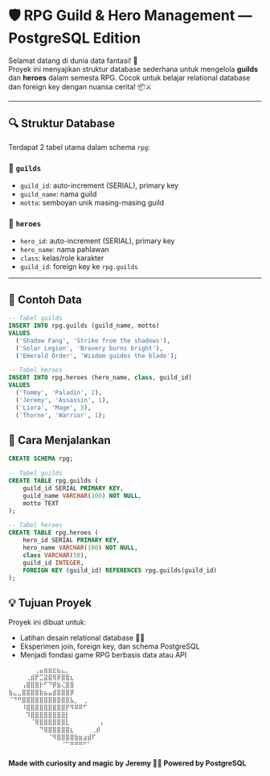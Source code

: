 # 🛡️ RPG Guild & Hero Management — PostgreSQL Edition

Selamat datang di dunia data fantasi! 🌈  
Proyek ini menyajikan struktur database sederhana untuk mengelola **guilds** dan **heroes** dalam semesta RPG. Cocok untuk belajar relational database dan foreign key dengan nuansa cerita! 📦⚔️

---

## 🔍 Struktur Database

Terdapat 2 tabel utama dalam schema `rpg`:

### 🏰 `guilds`

- `guild_id`: auto-increment (SERIAL), primary key
- `guild_name`: nama guild
- `motto`: semboyan unik masing-masing guild

### 🧙 `heroes`

- `hero_id`: auto-increment (SERIAL), primary key
- `hero_name`: nama pahlawan
- `class`: kelas/role karakter
- `guild_id`: foreign key ke `rpg.guilds`

---

## 🧪 Contoh Data

```sql
-- Tabel guilds
INSERT INTO rpg.guilds (guild_name, motto)
VALUES
  ('Shadow Fang', 'Strike from the shadows'),
  ('Solar Legion', 'Bravery burns bright'),
  ('Emerald Order', 'Wisdom guides the blade');

-- Tabel heroes
INSERT INTO rpg.heroes (hero_name, class, guild_id)
VALUES
  ('Tommy', 'Paladin', 2),
  ('Jeremy', 'Assassin', 1),
  ('Liora', 'Mage', 3),
  ('Thorne', 'Warrior', 1);
```

## 🚀 Cara Menjalankan

```sql
CREATE SCHEMA rpg;
```

```sql
-- Tabel guilds
CREATE TABLE rpg.guilds (
    guild_id SERIAL PRIMARY KEY,
    guild_name VARCHAR(100) NOT NULL,
    motto TEXT
);

-- Tabel heroes
CREATE TABLE rpg.heroes (
    hero_id SERIAL PRIMARY KEY,
    hero_name VARCHAR(100) NOT NULL,
    class VARCHAR(50),
    guild_id INTEGER,
    FOREIGN KEY (guild_id) REFERENCES rpg.guilds(guild_id)
);

```

## 💡 Tujuan Proyek

Proyek ini dibuat untuk:

- Latihan desain relational database 👨‍🏫
- Eksperimen join, foreign key, dan schema PostgreSQL
- Menjadi fondasi game RPG berbasis data atau API

```bash
⠀⠀⠀⠀⠀⠀⢀⣤⣶⣶⣖⣦⣄⡀⠀⠀⠀⠀⠀⠀⠀⠀
⠀⠀⠀⠀⢀⣾⡟⣉⣽⣿⢿⡿⣿⣿⣆⠀⠀⠀⠀⠀⠀⠀
⠀⠀⠀⢠⣿⣿⣿⡗⠋⠙⡿⣷⢌⣿⣿⠀⠀⠀⠀⠀⠀⠀
⣷⣄⣀⣿⣿⣿⣿⣷⣦⣤⣾⣿⣿⣿⡿⠀⠀⠀⠀⠀⠀⠀
⠈⠙⠛⣿⣿⣿⣿⣿⣿⣿⣿⣿⣿⣿⣧⡀⠀⢀⠀⠀⠀⠀
⠀⠀⠀⠸⣿⣿⣿⣿⣿⣿⣿⣿⣿⡟⠻⠿⠿⠋⠀⠀⠀⠀
⠀⠀⠀⠀⠹⣿⣿⣿⣿⣿⣿⣿⣿⡇⠀⠀⠀⠀⠀⠀⠀⠀
⠀⠀⠀⠀⠀⠈⢿⣿⣿⣿⣿⣿⣿⣇⠀⠀⠀⠀⠀⠀⠀⡄
⠀⠀⠀⠀⠀⠀⠀⠙⢿⣿⣿⣿⣿⣿⣆⠀⠀⠀⠀⢀⡾⠀
⠀⠀⠀⠀⠀⠀⠀⠀⠀⠈⠻⣿⣿⣿⣿⣷⣶⣴⣾⠏⠀⠀
⠀⠀⠀⠀⠀⠀⠀⠀⠀⠀⠀⠀⠈⠉⠛⠛⠛⠋⠁⠀⠀⠀
```

#### Made with curiosity and magic by Jeremy 🧙✨ Powered by PostgreSQL
